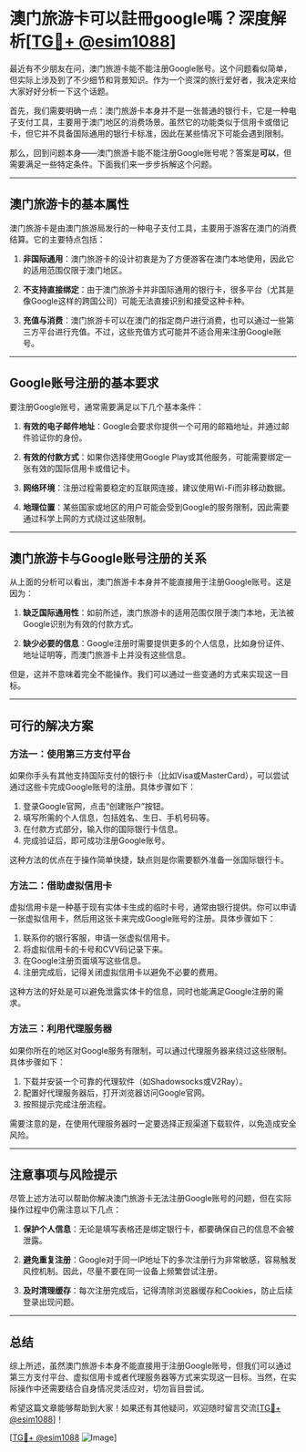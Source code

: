 # 澳门旅游卡可以註冊google嗎？深度解析[[TG💪+ @esim1088](https://t.me/s/esim1088)]

最近有不少朋友在问，澳门旅游卡能不能注册Google账号。这个问题看似简单，但实际上涉及到了不少细节和背景知识。作为一个资深的旅行爱好者，我决定来给大家好好分析一下这个话题。

首先，我们需要明确一点：澳门旅游卡本身并不是一张普通的银行卡，它是一种电子支付工具，主要用于澳门地区的消费场景。虽然它的功能类似于信用卡或借记卡，但它并不具备国际通用的银行卡标准，因此在某些情况下可能会遇到限制。

那么，回到问题本身——澳门旅游卡能不能注册Google账号呢？答案是**可以**，但需要满足一些特定条件。下面我们来一步步拆解这个问题。

---

## 澳门旅游卡的基本属性

澳门旅游卡是由澳门旅游局发行的一种电子支付工具，主要用于游客在澳门的消费结算。它的主要特点包括：

1. **非国际通用**：澳门旅游卡的设计初衷是为了方便游客在澳门本地使用，因此它的适用范围仅限于澳门地区。
   
2. **不支持直接绑定**：由于澳门旅游卡并非国际通用的银行卡，很多平台（尤其是像Google这样的跨国公司）可能无法直接识别和接受这种卡种。

3. **充值与消费**：澳门旅游卡可以在澳门的指定商户进行消费，也可以通过一些第三方平台进行充值。不过，这些充值方式可能并不适合用来注册Google账号。

---

## Google账号注册的基本要求

要注册Google账号，通常需要满足以下几个基本条件：

1. **有效的电子邮件地址**：Google会要求你提供一个可用的邮箱地址，并通过邮件验证你的身份。

2. **有效的付款方式**：如果你选择使用Google Play或其他服务，可能需要绑定一张有效的国际信用卡或借记卡。

3. **网络环境**：注册过程需要稳定的互联网连接，建议使用Wi-Fi而非移动数据。

4. **地理位置**：某些国家或地区的用户可能会受到Google的服务限制，因此需要通过科学上网的方式绕过这些限制。

---

## 澳门旅游卡与Google账号注册的关系

从上面的分析可以看出，澳门旅游卡本身并不能直接用于注册Google账号。这是因为：

1. **缺乏国际通用性**：如前所述，澳门旅游卡的适用范围仅限于澳门本地，无法被Google识别为有效的付款方式。

2. **缺少必要的信息**：Google注册时需要提供更多的个人信息，比如身份证件、地址证明等，而澳门旅游卡上并没有这些信息。

但是，这并不意味着完全不能操作。我们可以通过一些变通的方式来实现这一目标。

---

## 可行的解决方案

### 方法一：使用第三方支付平台

如果你手头有其他支持国际支付的银行卡（比如Visa或MasterCard），可以尝试通过这些卡完成Google账号的注册。具体步骤如下：

1. 登录Google官网，点击“创建账户”按钮。
2. 填写所需的个人信息，包括姓名、生日、手机号码等。
3. 在付款方式部分，输入你的国际银行卡信息。
4. 完成验证后，即可成功注册Google账号。

这种方法的优点在于操作简单快捷，缺点则是你需要额外准备一张国际银行卡。

### 方法二：借助虚拟信用卡

虚拟信用卡是一种基于现有实体卡生成的临时卡号，通常由银行提供。你可以申请一张虚拟信用卡，然后用这张卡来完成Google账号的注册。具体步骤如下：

1. 联系你的银行客服，申请一张虚拟信用卡。
2. 将虚拟信用卡的卡号和CVV码记录下来。
3. 在Google注册页面填写这些信息。
4. 注册完成后，记得关闭虚拟信用卡以避免不必要的费用。

这种方法的好处是可以避免泄露实体卡的信息，同时也能满足Google注册的需求。

### 方法三：利用代理服务器

如果你所在的地区对Google服务有限制，可以通过代理服务器来绕过这些限制。具体步骤如下：

1. 下载并安装一个可靠的代理软件（如Shadowsocks或V2Ray）。
2. 配置好代理服务器后，打开浏览器访问Google官网。
3. 按照提示完成注册流程。

需要注意的是，在使用代理服务器时一定要选择正规渠道下载软件，以免造成安全风险。

---

## 注意事项与风险提示

尽管上述方法可以帮助你解决澳门旅游卡无法注册Google账号的问题，但在实际操作过程中仍需注意以下几点：

1. **保护个人信息**：无论是填写表格还是绑定银行卡，都要确保自己的信息不会被泄露。
   
2. **避免重复注册**：Google对于同一IP地址下的多次注册行为非常敏感，容易触发风控机制。因此，尽量不要在同一设备上频繁尝试注册。

3. **及时清理缓存**：每次注册完成后，记得清除浏览器缓存和Cookies，防止后续登录出现问题。

---

## 总结

综上所述，虽然澳门旅游卡本身不能直接用于注册Google账号，但我们可以通过第三方支付平台、虚拟信用卡或者代理服务器等方式来实现这一目标。当然，在实际操作中还需要结合自身情况灵活应对，切勿盲目尝试。

希望这篇文章能够帮助到大家！如果还有其他疑问，欢迎随时留言交流[[TG💪+ @esim1088](https://t.me/s/esim1088)]！

[[TG💪+ @esim1088](https://t.me/s/esim1088) ![Image](https://i.postimg.cc/4NQfJmqS/Snipaste-2025-05-13-00-14-12.png)]